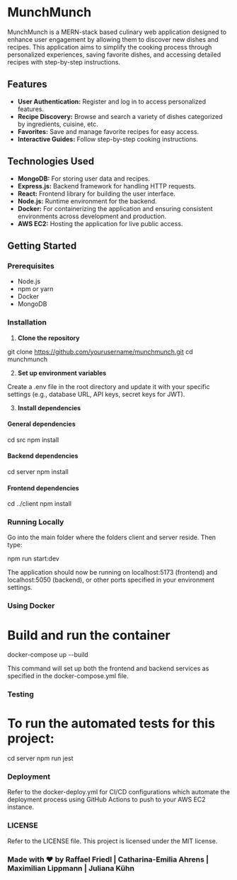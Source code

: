 # MunchMunch

MunchMunch is a MERN-stack based culinary web application designed to enhance user engagement by allowing them to discover new dishes and recipes. This application aims to simplify the cooking process through personalized experiences, saving favorite dishes, and accessing detailed recipes with step-by-step instructions.

## Features

- **User Authentication:** Register and log in to access personalized features.
- **Recipe Discovery:** Browse and search a variety of dishes categorized by ingredients, cuisine, etc.
- **Favorites:** Save and manage favorite recipes for easy access.
- **Interactive Guides:** Follow step-by-step cooking instructions.

## Technologies Used

- **MongoDB:** For storing user data and recipes.
- **Express.js:** Backend framework for handling HTTP requests.
- **React:** Frontend library for building the user interface.
- **Node.js:** Runtime environment for the backend.
- **Docker:** For containerizing the application and ensuring consistent environments across development and production.
- **AWS EC2:** Hosting the application for live public access.

## Getting Started

### Prerequisites

- Node.js
- npm or yarn
- Docker
- MongoDB

### Installation

1. **Clone the repository**
  
git clone https://github.com/yourusername/munchmunch.git
cd munchmunch
   
2. **Set up environment variables**

Create a .env file in the root directory and update it with your specific settings (e.g., database URL, API keys, secret keys for JWT).

3. **Install dependencies**

#### General dependencies
cd src
npm install

#### Backend dependencies
cd server
npm install

#### Frontend dependencies
cd ../client
npm install

### Running Locally

Go into the main folder where the folders client and server reside.
Then type:

npm run start:dev

The application should now be running on localhost:5173 (frontend) and localhost:5050 (backend), or other ports specified in your environment settings.

### Using Docker

# Build and run the container
docker-compose up --build

This command will set up both the frontend and backend services as specified in the docker-compose.yml file.

### Testing

# To run the automated tests for this project:
cd server
npm run jest

### Deployment

Refer to the docker-deploy.yml for CI/CD configurations which automate the deployment process using GitHub Actions to push to your AWS EC2 instance.

### LICENSE

Refer to the LICENSE file. This project is licensed under the MIT license.

### Made with ❤️ by Raffael Friedl | Catharina-Emilia Ahrens | Maximilian Lippmann  | Juliana Kühn